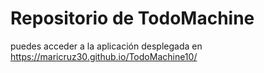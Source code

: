 # Repositorio de TodoMachine
puedes acceder a la aplicación desplegada en 
https://maricruz30.github.io/TodoMachine10/
 
 
